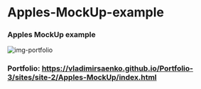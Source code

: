 # Apples-MockUp-example

### Apples MockUp example

![img-portfolio](https://user-images.githubusercontent.com/56477695/147927180-c7013b5f-efe2-4e30-a45b-24c84ae2bcf7.jpg)

### Portfolio: https://vladimirsaenko.github.io/Portfolio-3/sites/site-2/Apples-MockUp/index.html
